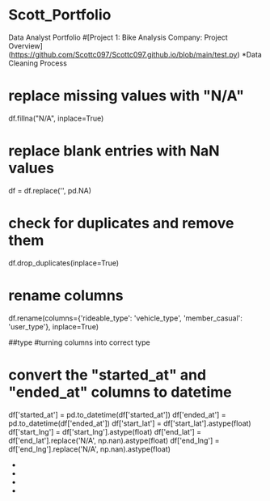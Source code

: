 # Scott_Portfolio
Data Analyst Portfolio
#[Project 1: Bike Analysis Company: Project Overview] (https://github.com/Scottc097/Scottc097.github.io/blob/main/test.py)
*Data Cleaning Process

# replace missing values with "N/A"
df.fillna("N/A", inplace=True)

# replace blank entries with NaN values
df = df.replace('', pd.NA)

# check for duplicates and remove them
df.drop_duplicates(inplace=True)

# rename columns
df.rename(columns={'rideable_type': 'vehicle_type', 'member_casual': 'user_type'}, inplace=True)


##type
#turning columns into correct type
# convert the "started_at" and "ended_at" columns to datetime
df['started_at'] = pd.to_datetime(df['started_at'])
df['ended_at'] = pd.to_datetime(df['ended_at'])
df['start_lat'] = df['start_lat'].astype(float)
df['start_lng'] = df['start_lng'].astype(float)
df['end_lat'] = df['end_lat'].replace('N/A', np.nan).astype(float)
df['end_lng'] = df['end_lng'].replace('N/A', np.nan).astype(float)

*
*
*
*

